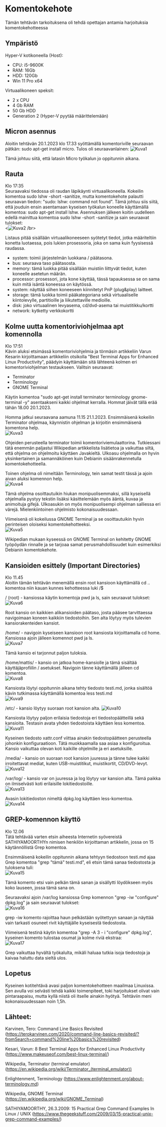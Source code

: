 # Komentokehote
Tämän tehtävän tarkoituksena oli tehdä opettajan antamia harjoituksia komentokehotteessa

## Ympäristö

Hyper-V kotikoneella (Host):
- CPU: i5-9600K
- RAM: 16Gb
- HDD: 120Gb
- Win 11 Pro x64

Virtuaalikoneen speksit:
- 2 x CPU
- 4 Gb RAM
- 50 Gb HDD
- Generation 2 (Hyper-V pyytää määrittelemään)

## Micron asennus
Aloitin tehtävän 20.1.2023 klo 17.33 syöttämällä komentoriville seuraavan pätkän: sudo apt-get install micro.
Tulos oli seuraavanlainen:
![Kuva1](https://user-images.githubusercontent.com/122887740/213863049-2c372e43-66ab-4436-87d7-c7e7f9cae2b0.png)

Tämä johtuu siitä, että latasin Micro työkalun jo oppitunnin aikana.


## Rauta
Klo 17:35 </br>
Seuraavaksi tiedossa oli raudan läpikäynti virtuaalikoneella. Kokeilin komentoa sudo lshw -short -sanitize, mutta komentokehote palautti seuraavan tiedon: "sudo: lshw: command not found". Tämä johtuu siis siitä, että jouduin ensin asentamaan kyseisen työkalun koneelle käyttämällä komentoa: sudo apt-get install lshw.
Asennuksen jälkeen koitin uudelleen edellä mainittua komentoa sudo lshw -short -sanitize ja sain seuraavat tulokset: </br>
<![Kuva2](https://user-images.githubusercontent.com/122887740/213863079-0555d014-e513-426b-ab37-d392de00d9a4.png) /br>

Listaus pitää sisällään virtuaalikoneeseen syötetyt tiedot, jotka määriteltiin konetta luotaessa, pois lukien prosessoria, joka on sama kuin fyysisessä raudassa.
- system: toimii järjestelmän luokkana / päätasona.
- bus: seuraava taso päätasosta.
- memory: tämä luokka pitää sisällään muistiin liittyvät tiedot, kuten koneelle asetetun määrän.
- processor: prosessori, jota kone käyttää, tässä tapauksessa se on sama kuin mitä isäntä koneessa on käytössä.
- system: näyttää siihen koneeseen kiinnitetyt PnP (plug&play) laitteet.
- storage: tämä luokka toimii pääkategoriana sekä virtuaaliselle kiintolevylle, partitioille ja liikutettaville medioille.
- disk: joko virtuaalinen levyasema, cd/dvd-asema tai muistitikku/kortti
- network: kytketty verkkokortti


## Kolme uutta komentoriviohjelmaa apt komennolla
Klo 17:51 </br>
Kävin aluksi etsimässä komentoriviohjelmia ja törmäsin artikkeliin Varun Kesarin kirjoittamaan artikkeliin otsikolla "Best Terminal Apps for Enhanced Linux Productivity", päädyin käyttämään sitä lähteenä kolmen eri komentoriviohjelman testaukseen. Valitsin seuraavat:
- Terminator
- Terminology
- GNOME Terminal

Käytin komentoa "sudo apt-get install terminator terminology gnome-terminal -y" asentaakseni kaikki ohjelmat kerralla. Hommat jäivät tällä erää tähän 18.00 20.1.2023. 

Homma jatkui seuraavana aamuna 11.15 21.1.2023.
Ensimmäisenä kokeilin Terminator ohjelmaa, käynnistin ohjelman ja kirjoitin ensimmäisenä komentona help. </br>
![Kuva3](https://user-images.githubusercontent.com/122887740/213863089-946de6a4-d140-4796-a8d6-9a867c2736cd.png) </br>


Ohjeiden perusteella terminator toimii komentoriviemulaattorina. Tutkiessani tätä enemmän paljastui Wikipedian artikkelista lisätietoa ja vaikuttaa siltä, että ohjelma on ohjelmoitu käyttäen Javakieltä. Ulkoasu ohjelmalla on hyvin yksinkertainen ja samannäköinen kuin Debianin sisäänrakennetulla komentokehotteella.

Toinen ohjelma oli nimeltään Terminology, tein samat testit tässä ja ajoin aivan aluksi komennon help. </br>
![Kuva4](https://user-images.githubusercontent.com/122887740/213863099-28c7ef10-51bc-4b98-9246-418d0e9150ea.png) </br>


Tämä ohjelma osoittautuikin hiukan monipuolisemmaksi, sillä kyseisellä ohjelmalla pystyy tekstin lisäksi käsittelemään myös ääntä, kuvaa ja animoituja gifejä.
Ulkoasukin on myös monipuolisempi ohjelman salliessa eri värejä. Mielenkiintoinen ohjelmisto kokonaisuudessaan.

Viimeisenä oli kokeilussa GNOME Terminal ja se osoittautuikin hyvin perinteisen oloiseksi komentokehotteeksi. </br>
![Kuva5](https://user-images.githubusercontent.com/122887740/213863108-d069852d-6365-4ea3-82ea-f37c349b55ad.png) </br>


Wikipedian mukaan kyseessä on GNOME Terminal on kehitetty GNOME työpöydän rinnalle ja se tarjoaa samat perusmahdollisuudet kuin esimerkiksi Debianin komentokehote.



## Kansioiden esittely (Important Directories)
Klo 11.45 </br>
Aloitin tämän tehtävän menemällä ensin root kansioon käyttämällä cd .. komentoa niin kauan kunnes kehotteessa luki /$

/ (root) - kansiossa käytin komentoja pwd ja ls, sain seuraavat tulokset: </br>
![Kuva6](https://user-images.githubusercontent.com/122887740/213863118-fa60e93f-5943-49de-8389-2483429e2198.png) </br>

Root kansio on kaikkien alikansioiden päätaso, josta pääsee tarvittaessa navigoimaan koneen kaikkiin tiedostoihin. Sen alta löytyy myös tulevien kansiorakenteiden kansiot.

/home/ - navigoin kyseiseen kansioon root kansiosta kirjoittamalla cd home. Kansiossa ajoin jälleen komennot pwd ja ls. </br>
![Kuva7](https://user-images.githubusercontent.com/122887740/213863126-c236c647-e6fa-4a24-a18b-7b4ef882ed34.png) </br>

Tämä kansio ei tarjonnut paljon tuloksia.

/home/mattis/ - kansio on jatkoa home-kansiolle ja tämä sisältää käyttäjäprofiilin / asetukset. Navigoin tänne käyttämällä jälleen cd komentoa. </br>
![Kuva8](https://user-images.githubusercontent.com/122887740/213863198-f80198c5-158d-4a1b-8b3f-4423b3335f95.png) </br>

Kansiosta löytyi oppitunnin aikana tehty tiedosto testi.md, jonka sisältöä kävin tutkimassa käyttämällä komentoa less testi.md </br>
![Kuva9](https://user-images.githubusercontent.com/122887740/213863205-ea874ee9-f09a-4a27-a7e7-0dd610a175ff.png) </br>

/etc/ - kansio löytyy suoraan root kansion alta.
![Kuva10](https://user-images.githubusercontent.com/122887740/213863221-cd10be23-4180-4a4b-8747-dacb6f4a9dbc.png) </br>

Kansiosta löytyy paljon erilaisia tiedostoja eri tiedostopäätteillä sekä kansioita. Testasin avata yhden tiedostoista käyttäen less komentoa. </br>
![Kuva11](https://user-images.githubusercontent.com/122887740/213863238-bf78cd75-cbd1-4095-b27d-dd35069ce6a6.png) </br>

Kyseinen tiedosto xattr.conf viittaa ainakin tiedostopäätteen perusteella johonkin konfiguraatioon. Tätä muokkaamalla saa asiaa x konfiguroitua.
Kansio vaikuttaa olevan koti kaikille ohjelmille ja eri asetuksille.

/media/ - kansio on suoraan root kansion juuressa ja tänne tulee kaikki irroitettavat mediat, kuten USB-muistitikut, muistikortit, CD/DVD-levyt. </br>
![Kuva12](https://user-images.githubusercontent.com/122887740/213863250-c4e4cedf-41ca-4feb-ba53-cd032f088bb9.png) </br>


/var/log/ - kansio var on juuressa ja log löytyy var kansion alta. Tämä paikka on ilmiselvästi koti erilaisille lokitiedostoille. </br>
![Kuva13](https://user-images.githubusercontent.com/122887740/213863264-ec98c676-9ecd-4b67-9b38-81271cefd900.png) </br>

Avasin lokitiedoston nimeltä dpkg.log käyttäen less-komentoa. </br>
![Kuva14](https://user-images.githubusercontent.com/122887740/213863271-bfaeb0cf-2aa1-40af-93e2-61e947405cda.png) </br>


## GREP-komennon käyttö
Klo 12.06 </br>
Tätä tehtävää varten etsin aiheesta Internetin syövereistä SATHIYAMOORTHYn nimisen henkilön kirjoittaman artikkelin, jossa on 15 käytännöllistä Grep komentoa. 

Ensimmäisenä kokeilin oppitunnin aikana tehtyyn tiedostoon testi.md ajaa Grep komentoa "grep "tämä" testi.md", eli etsin tämä sanaa tiedostosta ja tuloksena tuli: </br>
![Kuva15](https://user-images.githubusercontent.com/122887740/213863279-3fe74576-1059-43a0-9921-a621ff5c9ad2.png) </br>


Tämä komento etsi vain pelkän tämä sanan ja sisällytti löydökseen myös koko lauseen, jossa tämä sana on.

Seuraavaksi ajoin /var/log kansiossa Grep komennon "grep -iw "configure" dpkg.log" ja sain seuraavat tulokset: </br>
![Kuva16](https://user-images.githubusercontent.com/122887740/213863283-57f8102d-7be6-4b28-b7fa-b51f821603ef.png) </br>


grep -iw komento rajoittaa haun pelkästään syötettyyn sanaan ja näyttää vain tarkasti osuneet rivit käyttäjälle kyseisestä tiedostosta.

Viimeisenä testinä käytin komentoa "grep -A 3 - i "configure" dpkg.log", kyseinen komento tulostaa osumat ja kolme riviä ekstraa: </br>
![Kuva17](https://user-images.githubusercontent.com/122887740/213863285-f437cd02-cfbc-4124-9208-401d8c8bb899.png) </br>


Grep vaikuttaa hyvältä työkalulta, mikäli haluaa tutkia isoja tiedostoja ja kaivaa haluttu data sieltä ulos.

## Lopetus
Kyseinen kotitehtävä avasi paljon komentokehotteen maailmaa Linuxissa. Sen avulla voi selvästi tehdä kaikki toimenpiteet, toki harjoitukset olivat vain pintaraapaisu, mutta kyllä niistä oli itselle ainakin hyötyä. Tehtäviin meni kokonaisuudessaan noin 1,5h.

## Lähteet:

Karvinen, Tero: Command Line Basics Revisited
(https://terokarvinen.com/2020/command-line-basics-revisited/?fromSearch=command%20line%20basics%20revisited)

Kesari, Varun: 8 Best Terminal Apps for Enhanced Linux Productivity
(https://www.makeuseof.com/best-linux-terminal/)

Wikipedia, Terminator (terminal emulator)
(https://en.wikipedia.org/wiki/Terminator_(terminal_emulator))

Enlightenment, Terminology
(https://www.enlightenment.org/about-terminology.md)

Wikipedia, GNOME Terminal
(https://en.wikipedia.org/wiki/GNOME_Terminal)

SATHIYAMOORTHY, 26.3.2009: 15 Practical Grep Command Examples In Linux / UNIX
(https://www.thegeekstuff.com/2009/03/15-practical-unix-grep-command-examples/)
